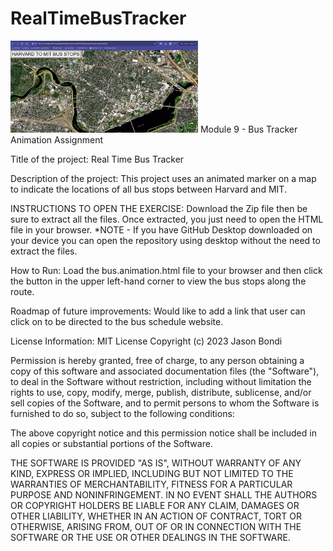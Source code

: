 # RealTimeBusTracker

<img src= "busthumb.png" width='300'/>
Module 9 - Bus Tracker Animation Assignment

Title of the project: Real Time Bus Tracker

Description of the project: This project uses an animated marker on a map to indicate the locations of all bus stops between Harvard and MIT.

INSTRUCTIONS TO OPEN THE EXERCISE: Download the Zip file then be sure to extract all the files. Once extracted, you just need to open the HTML file in your browser. *NOTE - If you have GitHub Desktop downloaded on your device you can open the repository using desktop without the need to extract the files.

How to Run: Load the bus.animation.html file to your browser and then click the button in the upper left-hand corner to view the bus stops along the route.

Roadmap of future improvements: Would like to add a link that user can click on to be directed to the bus schedule website.

License Information: MIT License 
Copyright (c) 2023 Jason Bondi

Permission is hereby granted, free of charge, to any person obtaining a copy
of this software and associated documentation files (the "Software"), to deal
in the Software without restriction, including without limitation the rights
to use, copy, modify, merge, publish, distribute, sublicense, and/or sell
copies of the Software, and to permit persons to whom the Software is
furnished to do so, subject to the following conditions:

The above copyright notice and this permission notice shall be included in all
copies or substantial portions of the Software.

THE SOFTWARE IS PROVIDED "AS IS", WITHOUT WARRANTY OF ANY KIND, EXPRESS OR
IMPLIED, INCLUDING BUT NOT LIMITED TO THE WARRANTIES OF MERCHANTABILITY,
FITNESS FOR A PARTICULAR PURPOSE AND NONINFRINGEMENT. IN NO EVENT SHALL THE
AUTHORS OR COPYRIGHT HOLDERS BE LIABLE FOR ANY CLAIM, DAMAGES OR OTHER
LIABILITY, WHETHER IN AN ACTION OF CONTRACT, TORT OR OTHERWISE, ARISING FROM,
OUT OF OR IN CONNECTION WITH THE SOFTWARE OR THE USE OR OTHER DEALINGS IN THE
SOFTWARE.
